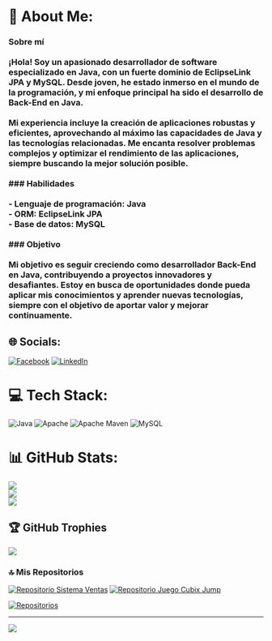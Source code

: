 # 💫 About Me:
### Sobre mí<br><br>¡Hola! Soy un apasionado desarrollador de software especializado en Java, con un fuerte dominio de EclipseLink JPA y MySQL. Desde joven, he estado inmerso en el mundo de la programación, y mi enfoque principal ha sido el desarrollo de Back-End en Java.<br><br>Mi experiencia incluye la creación de aplicaciones robustas y eficientes, aprovechando al máximo las capacidades de Java y las tecnologías relacionadas. Me encanta resolver problemas complejos y optimizar el rendimiento de las aplicaciones, siempre buscando la mejor solución posible.<br><br>### Habilidades<br><br>- **Lenguaje de programación:** Java<br>- **ORM:** EclipseLink JPA<br>- **Base de datos:** MySQL<br><br>### Objetivo<br><br>Mi objetivo es seguir creciendo como desarrollador Back-End en Java, contribuyendo a proyectos innovadores y desafiantes. Estoy en busca de oportunidades donde pueda aplicar mis conocimientos y aprender nuevas tecnologías, siempre con el objetivo de aportar valor y mejorar continuamente.


## 🌐 Socials:
[![Facebook](https://img.shields.io/badge/Facebook-%231877F2.svg?logo=Facebook&logoColor=white)](https://facebook.com/Overworld.Nick) [![LinkedIn](https://img.shields.io/badge/LinkedIn-%230077B5.svg?logo=linkedin&logoColor=white)](https://linkedin.com/in/nickclap-mc-20b627313) 

# 💻 Tech Stack:
![Java](https://img.shields.io/badge/java-%23ED8B00.svg?style=for-the-badge&logo=openjdk&logoColor=white) ![Apache](https://img.shields.io/badge/apache-%23D42029.svg?style=for-the-badge&logo=apache&logoColor=white) ![Apache Maven](https://img.shields.io/badge/Apache%20Maven-C71A36?style=for-the-badge&logo=Apache%20Maven&logoColor=white) ![MySQL](https://img.shields.io/badge/mysql-4479A1.svg?style=for-the-badge&logo=mysql&logoColor=white)
# 📊 GitHub Stats:
![](https://github-readme-stats.vercel.app/api?username=NickClap98&theme=rose_pine&hide_border=false&include_all_commits=false&count_private=false)<br/>
![](https://github-readme-streak-stats.herokuapp.com/?user=NickClap98&theme=rose_pine&hide_border=false)<br/>
![](https://github-readme-stats.vercel.app/api/top-langs/?username=NickClap98&theme=rose_pine&hide_border=false&include_all_commits=false&count_private=false&layout=compact)

## 🏆 GitHub Trophies
![](https://github-profile-trophy.vercel.app/?username=NickClap98&theme=darcula&no-frame=false&no-bg=true&margin-w=4)

### 🔝 Mis Repositorios
[![Repositorio Sistema Ventas](https://github-readme-stats.vercel.app/api/pin/?username=NickClap98&repo=Sistema-Ventas&theme=gotham)](https://github.com/NickClap98/Sistema-Ventas)
[![Repositorio Juego Cubix Jump](https://github-readme-stats.vercel.app/api/pin/?username=NickClap98&repo=Cubix-Jump&theme=bear)](https://github.com/NickClap98/Cubix-Jump)

[![Repositorios](https://img.shields.io/badge/GitHub-My_Repos-blue?style=for-the-badge&logo=github)](https://github.com/NickClap98?tab=repositories)

---
[![](https://visitcount.itsvg.in/api?id=NickClap98&icon=0&color=0)](https://visitcount.itsvg.in)

<!-- Proudly created with GPRM ( https://gprm.itsvg.in ) -->
